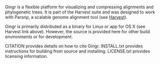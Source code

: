 Gingr is a flexible platform for visualizing and compressing alignments and
phylogenetic trees. It is part of the Harvest suite and was designed to work
with Parsnp, a scalable genome alignment tool (see
[Harvest](http://harvest.readthedocs.org)).

Gingr is primarily distributed as a binary for Linux or app for OS X
(see Harvest link above). However, the source is
provided here for other build environments or for development.

CITATION provides details on how to cite Gingr.
INSTALL.txt provides instructions for building from source and installing.
LICENSE.txt provides licensing information.
